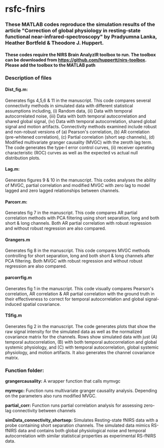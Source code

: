 # rsfc-fnirs
### These MATLAB codes reproduce the simulation results of the article "Correction of global physiology in resting-state functional near-infrared-spectroscopy" by Pradyumna Lanka, Heather Bortfeld & Theodore J. Huppert.

#### These codes require the NIRS Brain AnalyzIR toolbox to run. The toolbox can be downloaded from  https://github.com/huppertt/nirs-toolbox. Please add the toolbox to the MATLAB path

### Description of files

#### **Dist_fig.m**:
Generates figs 4,5,6 & 11 in the manuscript. This code compares several connectivity methods in simulated data with different statistical assumptions including, (i) Random data, (ii) Data with temporal autocorrelated noise, (iii) Data with both temporal autocorrelation and shared global signal, (iv) Data with temporal autocorrelation, shared global signal and motion artifacts.
Connectivity methods examined include robust and non-robust versions of (a) Pearson's correlation, (b) AR correlation (pre-whitened correlation), (c) Partial correlation (short sep channels), (d) Modified multivariate granger causality (MVGC) with the zeroth lag term.
The code generates the type-I error control curves,  (ii) receiver operating characteristic (ROC) curves as well as the expected vs actual null distribution plots.

#### **Lag.m**:
Generates figures 9 & 10 in the manuscript. This codes analyses the ability of MVGC, partial correlation and modified MVGC with zero lag to model lagged and zero lagged relationships between channels.

#### **Parcorr.m**:
Generates fig 7 in the manuscript. This code compares AR partial correlation methods with PCA filtering using short separation, long and both short & long channels. Both AR partial correlation with robust regression and without robust regression are also compared.

#### **Grangers.m**
Generates fig 8 in the manuscript. This code compares MVGC methods controlling for short separation, long and both short & long channels after PCA filtering. Both MVGC with robust regression and without robust regression are also compared.

#### **parcorrfig.m**
Generates fig 1 in the manuscript. This code visually compares Pearson's correlation, AR correlation & AR partial correlation with the ground truth in their effectiveness to correct for temporal autocorrelation and global signal-induced spatial covariance.

#### **TSfig.m**
Generates fig 2 in the manuscript. The code generates plots that show the raw signal intensity for the simulated data as well as the normalized covariance matrix for the channels. Rows show simulated data with just (A) temporal autocorrelation, (B) with both temporal autocorrelation and global systemic physiology, and (C) with temporal autocorrelation, global systemic physiology, and motion artifacts. It also generates the channel covariance matrix.


### Function folder:

**grangercausality:** A wrapper function that calls mymvgc

**mymvgc:** Function runs multivariate granger causality analysis. Depending on the parameters also runs modified MVGC.

**partial_corr:** Function runs partial correlation analysis for assessing zero-lag connectivity between channels

**simData_connectivity_shortsep:** Simulates Resting-state fNIRS data with a probe containing short separation channels. The simulated data mimics RS-fNIRS data and contains both global physiological noise and temporal autocorrelation with similar statistical properties as experimental RS-fNIRS data.
